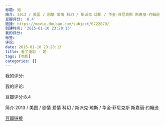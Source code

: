```yaml
---
标题: 她
简介: 2013 / 美国 / 剧情 爱情 科幻 / 斯派克·琼斯 / 华金·菲尼克斯 斯嘉丽·约翰逊
豆瓣评分: '8.4'
链接: https://movie.douban.com/subject/6722879/
创建时间: '2015-01-10 23:20:13'
我的评分:
标签:
评论:
date: 2015-01-10 23:20:13
title: 看了电影 - 她
tags: [电影]
categories: []
---
```


我的评分:

我的评论:

豆瓣评分:8.4

简介:2013 / 美国 / 剧情 爱情 科幻 / 斯派克·琼斯 / 华金·菲尼克斯 斯嘉丽·约翰逊

[豆瓣链接](https://movie.douban.com/subject/6722879/)

